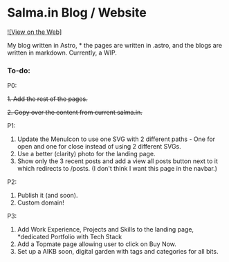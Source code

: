 # Salma.in Blog / Website

[![View on the Web]](salma-blog.vercel.app)

My blog written in Astro, * the pages are written in .astro, and the blogs are written in markdown.
Currently, a WIP.

### To-do:

P0:

~~1. Add the rest of the pages.~~

~~2. Copy over the content from current salma.in.~~

P1:

1. Update the MenuIcon to use one SVG with 2 different paths - One for open and one for close instead of using 2 different SVGs.
2. Use a better (clarity) photo for the landing page.
3. Show only the 3 recent posts and add a view all posts button next to it which redirects to /posts. (I don't think I want this page in the navbar.)

P2:

1. Publish it (and soon).
2. Custom domain!

P3:

1. Add Work Experience, Projects and Skills to the landing page, *dedicated Portfolio with Tech Stack
2. Add a Topmate page allowing user to click on Buy Now.
3. Set up a AIKB soon, digital garden with tags and categories for all bits. 
